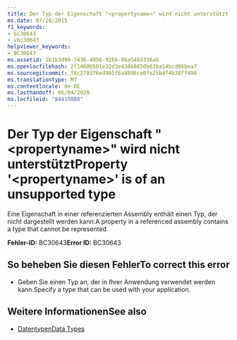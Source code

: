 ```yaml
---
title: Der Typ der Eigenschaft "<propertyname>" wird nicht unterstützt
ms.date: 07/20/2015
f1_keywords:
- bc30643
- vbc30643
helpviewer_keywords:
- BC30643
ms.assetid: 1b1b3d99-7436-4956-9266-06a5484336ab
ms.openlocfilehash: 2f1460b501e32d3e43868650b63ba14bcd06bea7
ms.sourcegitcommit: f8c270376ed905f6a8896ce0fe25b4f4b38ff498
ms.translationtype: MT
ms.contentlocale: de-DE
ms.lasthandoff: 06/04/2020
ms.locfileid: "84415088"
---
```

# <a name="property-propertyname-is-of-an-unsupported-type"></a><span data-ttu-id="bd611-102">Der Typ der Eigenschaft "\<propertyname>" wird nicht unterstützt</span><span class="sxs-lookup"><span data-stu-id="bd611-102">Property '\<propertyname>' is of an unsupported type</span></span>
<span data-ttu-id="bd611-103">Eine Eigenschaft in einer referenzierten Assembly enthält einen Typ, der nicht dargestellt werden kann.</span><span class="sxs-lookup"><span data-stu-id="bd611-103">A property in a referenced assembly contains a type that cannot be represented.</span></span>  
  
 <span data-ttu-id="bd611-104">**Fehler-ID:** BC30643</span><span class="sxs-lookup"><span data-stu-id="bd611-104">**Error ID:** BC30643</span></span>  
  
## <a name="to-correct-this-error"></a><span data-ttu-id="bd611-105">So beheben Sie diesen Fehler</span><span class="sxs-lookup"><span data-stu-id="bd611-105">To correct this error</span></span>  
  
- <span data-ttu-id="bd611-106">Geben Sie einen Typ an, der in Ihrer Anwendung verwendet werden kann.</span><span class="sxs-lookup"><span data-stu-id="bd611-106">Specify a type that can be used with your application.</span></span>  
  
## <a name="see-also"></a><span data-ttu-id="bd611-107">Weitere Informationen</span><span class="sxs-lookup"><span data-stu-id="bd611-107">See also</span></span>

- [<span data-ttu-id="bd611-108">Datentypen</span><span class="sxs-lookup"><span data-stu-id="bd611-108">Data Types</span></span>](../programming-guide/language-features/data-types/index.md)
